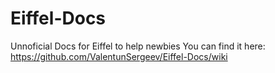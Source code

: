 # Eiffel-Docs
Unnoficial Docs for Eiffel to help newbies
 You can find it here: https://github.com/ValentunSergeev/Eiffel-Docs/wiki
